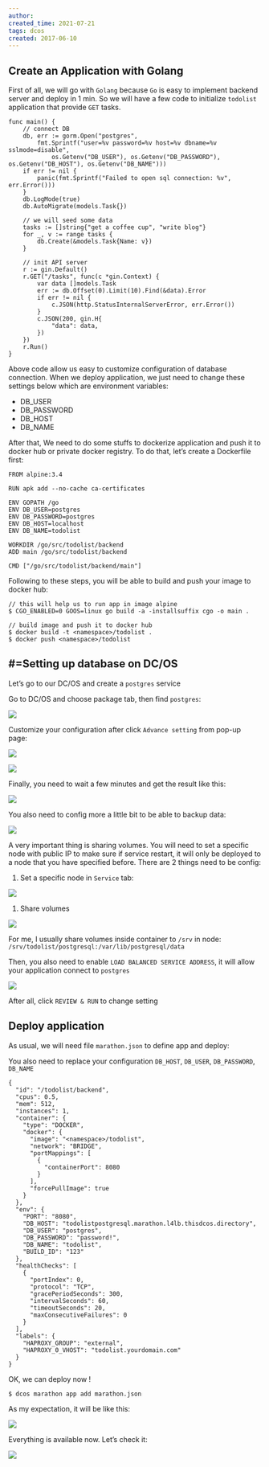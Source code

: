 ```yaml
---
author: 
created_time: 2021-07-21
tags: dcos
created: 2017-06-10
---
```




## Create an Application with Golang

First of all, we will go with `Golang` because `Go` is easy to implement backend server and deploy in 1 min. So we will have a few code to initialize `todolist` application that provide `GET` tasks.


```plain_text
func main() {
    // connect DB
    db, err := gorm.Open("postgres",
        fmt.Sprintf("user=%v password=%v host=%v dbname=%v sslmode=disable",
            os.Getenv("DB_USER"), os.Getenv("DB_PASSWORD"), os.Getenv("DB_HOST"), os.Getenv("DB_NAME")))
    if err != nil {
        panic(fmt.Sprintf("Failed to open sql connection: %v", err.Error()))
    }
    db.LogMode(true)
    db.AutoMigrate(models.Task{})

    // we will seed some data
    tasks := []string{"get a coffee cup", "write blog"}
    for _, v := range tasks {
        db.Create(&models.Task{Name: v})
    }

    // init API server
    r := gin.Default()
    r.GET("/tasks", func(c *gin.Context) {
        var data []models.Task
        err := db.Offset(0).Limit(10).Find(&data).Error
        if err != nil {
            c.JSON(http.StatusInternalServerError, err.Error())
        }
        c.JSON(200, gin.H{
            "data": data,
        })
    })
    r.Run()
}
```

Above code allow us easy to customize configuration of database connection. When we deploy application, we just need to change these settings below which are environment variables:

* DB_USER
* DB_PASSWORD
* DB_HOST
* DB_NAME

After that, We need to do some stuffs to dockerize application and push it to docker hub or private docker registry. To do that, let’s create a Dockerfile first:


```plain_text
FROM alpine:3.4

RUN apk add --no-cache ca-certificates

ENV GOPATH /go
ENV DB_USER=postgres
ENV DB_PASSWORD=postgres
ENV DB_HOST=localhost
ENV DB_NAME=todolist

WORKDIR /go/src/todolist/backend
ADD main /go/src/todolist/backend

CMD ["/go/src/todolist/backend/main"]
```

Following to these steps, you will be able to build and push your image to docker hub:


```plain_text
// this will help us to run app in image alpine
$ CGO_ENABLED=0 GOOS=linux go build -a -installsuffix cgo -o main .

// build image and push it to docker hub
$ docker build -t <namespace>/todolist .
$ docker push <namespace>/todolist
```

## #=Setting up database on DC/OS

Let’s go to our DC/OS and create a `postgres` service

Go to DC/OS and choose package tab, then find `postgres`:

![](https://res.cloudinary.com/dwf/image/upload/q_100/v1575366904/Websites/Blog/20171006-dcos-part-4-postgres-1_ctatpp.jpg)


Customize your configuration after click `Advance setting` from pop-up page:

![](https://s3.us-west-2.amazonaws.com/secure.notion-static.com/6dc8b52e-069b-4c1c-97bf-45ae1f30fa0b/Untitled.png?X-Amz-Algorithm=AWS4-HMAC-SHA256&X-Amz-Content-Sha256=UNSIGNED-PAYLOAD&X-Amz-Credential=AKIAT73L2G45EIPT3X45%2F20231031%2Fus-west-2%2Fs3%2Faws4_request&X-Amz-Date=20231031T202400Z&X-Amz-Expires=3600&X-Amz-Signature=75c1257e0f7b182f7b6fe2e5f12863061c91cfedae3e46b3854d0ec784a0168b&X-Amz-SignedHeaders=host&x-id=GetObject)

![](https://s3.us-west-2.amazonaws.com/secure.notion-static.com/30087bc3-bf76-44f0-ac22-16a7303be21b/Untitled.png?X-Amz-Algorithm=AWS4-HMAC-SHA256&X-Amz-Content-Sha256=UNSIGNED-PAYLOAD&X-Amz-Credential=AKIAT73L2G45EIPT3X45%2F20231031%2Fus-west-2%2Fs3%2Faws4_request&X-Amz-Date=20231031T202400Z&X-Amz-Expires=3600&X-Amz-Signature=4396e29b002db7363e7e7ece4de6521eb16ab146538182341cade089c7435d10&X-Amz-SignedHeaders=host&x-id=GetObject)


Finally, you need to wait a few minutes and get the result like this:

![](https://s3.us-west-2.amazonaws.com/secure.notion-static.com/43afee0e-b90c-428e-976a-8e9ae9d99ce9/Untitled.png?X-Amz-Algorithm=AWS4-HMAC-SHA256&X-Amz-Content-Sha256=UNSIGNED-PAYLOAD&X-Amz-Credential=AKIAT73L2G45EIPT3X45%2F20231031%2Fus-west-2%2Fs3%2Faws4_request&X-Amz-Date=20231031T202400Z&X-Amz-Expires=3600&X-Amz-Signature=6a3d9e4d5eabda4f9955ee3cf1f5bdfe7df8d4663d5dc6681592a7111e4c45e4&X-Amz-SignedHeaders=host&x-id=GetObject)


You also need to config more a little bit to be able to backup data:

![](https://s3.us-west-2.amazonaws.com/secure.notion-static.com/b939f3f5-d346-4b2c-aaf3-f3112a497047/Untitled.png?X-Amz-Algorithm=AWS4-HMAC-SHA256&X-Amz-Content-Sha256=UNSIGNED-PAYLOAD&X-Amz-Credential=AKIAT73L2G45EIPT3X45%2F20231031%2Fus-west-2%2Fs3%2Faws4_request&X-Amz-Date=20231031T202400Z&X-Amz-Expires=3600&X-Amz-Signature=2956c227e7040d5bf85497cb7621ae85c49a4957701811506dfa6882dec6e5ee&X-Amz-SignedHeaders=host&x-id=GetObject)


A very important thing is sharing volumes. You will need to set a specific node with public IP to make sure if service restart, it will only be deployed to a node that you have specified before. There are 2 things need to be config:

1. Set a specific node in `Service` tab:

![](https://res.cloudinary.com/dwf/image/upload/q_100/v1575367411/Websites/Blog/20171006-dcos-part-4-postgres-6_kbkyak.jpg)



1. Share volumes

![](https://s3.us-west-2.amazonaws.com/secure.notion-static.com/c606feb7-1278-49d2-a6ef-1c9c53a28d20/Untitled.png?X-Amz-Algorithm=AWS4-HMAC-SHA256&X-Amz-Content-Sha256=UNSIGNED-PAYLOAD&X-Amz-Credential=AKIAT73L2G45EIPT3X45%2F20231031%2Fus-west-2%2Fs3%2Faws4_request&X-Amz-Date=20231031T202400Z&X-Amz-Expires=3600&X-Amz-Signature=84b0043783cc992245e73469465b9130df6f5cf2b2b1e71d0bba12f9038458e0&X-Amz-SignedHeaders=host&x-id=GetObject)

For me, I usually share volumes inside container to `/srv` in node: `/srv/todolist/postgresql:/var/lib/postgresql/data`

Then, you also need to enable `LOAD BALANCED SERVICE ADDRESS`, it will allow your application connect to `postgres`

![](https://s3.us-west-2.amazonaws.com/secure.notion-static.com/2220dad6-3f35-40d3-ab37-35809aecc1ee/Untitled.png?X-Amz-Algorithm=AWS4-HMAC-SHA256&X-Amz-Content-Sha256=UNSIGNED-PAYLOAD&X-Amz-Credential=AKIAT73L2G45EIPT3X45%2F20231031%2Fus-west-2%2Fs3%2Faws4_request&X-Amz-Date=20231031T202400Z&X-Amz-Expires=3600&X-Amz-Signature=5824fe1103c8e67f6c98dfd4dea195abdb3e3c0f952fd172b1a761914245f61a&X-Amz-SignedHeaders=host&x-id=GetObject)

After all, click `REVIEW & RUN` to change setting

## Deploy application

As usual, we will need file `marathon.json` to define app and deploy:

You also need to replace your configuration `DB_HOST`, `DB_USER`, `DB_PASSWORD`, `DB_NAME`


```plain_text
{
  "id": "/todolist/backend",
  "cpus": 0.5,
  "mem": 512,
  "instances": 1,
  "container": {
    "type": "DOCKER",
    "docker": {
      "image": "<namespace>/todolist",
      "network": "BRIDGE",
      "portMappings": [
        {
          "containerPort": 8080
        }
      ],
      "forcePullImage": true
    }
  },
  "env": {
    "PORT": "8080",
    "DB_HOST": "todolistpostgresql.marathon.l4lb.thisdcos.directory",
    "DB_USER": "postgres",
    "DB_PASSWORD": "password!",
    "DB_NAME": "todolist",
    "BUILD_ID": "123"
  },
  "healthChecks": [
    {
      "portIndex": 0,
      "protocol": "TCP",
      "gracePeriodSeconds": 300,
      "intervalSeconds": 60,
      "timeoutSeconds": 20,
      "maxConsecutiveFailures": 0
    }
  ],
  "labels": {
    "HAPROXY_GROUP": "external",
    "HAPROXY_0_VHOST": "todolist.yourdomain.com"
  }
}
```

OK, we can deploy now !


```plain_text
$ dcos marathon app add marathon.json
```

As my expectation, it will be like this:

![](https://res.cloudinary.com/dwf/image/upload/q_100/v1575367579/Websites/Blog/20171006-dcos-part-4-postgres-9_quq2sq.jpg)


Everything is available now. Let’s check it:

![](https://s3.us-west-2.amazonaws.com/secure.notion-static.com/a9a6b847-322c-45e3-89fd-e4d3a54bba7a/Untitled.png?X-Amz-Algorithm=AWS4-HMAC-SHA256&X-Amz-Content-Sha256=UNSIGNED-PAYLOAD&X-Amz-Credential=AKIAT73L2G45EIPT3X45%2F20231031%2Fus-west-2%2Fs3%2Faws4_request&X-Amz-Date=20231031T202400Z&X-Amz-Expires=3600&X-Amz-Signature=0e24d932adf5754744885602b6c1f36adc584869c1350c64311bdb025af38c28&X-Amz-SignedHeaders=host&x-id=GetObject)
